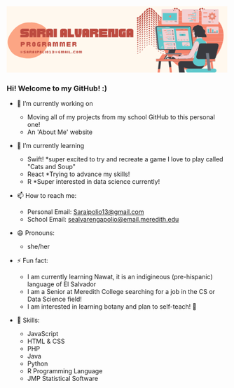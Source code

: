 ![](Sarai.png)
### Hi! Welcome to my GitHub! :) 

- 🔭 I’m currently working on
  - Moving all of my projects from my school GitHub to this personal one!
  - An 'About Me' website 

- 🌱 I’m currently learning
  - Swift! *super excited to try and recreate a game I love to play called "Cats and Soup"
  - React *Trying to advance my skills!
  - R *Super interested in data science currently! 
  
- 📫 How to reach me: 
  - Personal Email: Saraipolio13@gmail.com
  - School Email: sealvarengapolio@email.meredith.edu
 
- 😄 Pronouns: 
  - she/her
  
- ⚡ Fun fact: 
  - I am currently learning Nawat, it is an indigineous (pre-hispanic) language of El Salvador
  - I am a Senior at Meredith College searching for a job in the CS or Data Science field!
  - I am interested in learning botany and plan to self-teach! 🌱
  
- 💬 Skills:
    - JavaScript
    - HTML & CSS
    - PHP
    - Java
    - Python
    - R Programming Language
    - JMP Statistical Software

<!--
**Saraipolio/SaraiPolio** is a ✨ _special_ ✨ repository because its `README.md` (this file) appears on your GitHub profile.

Here are some ideas to get you started:

- 🔭 I’m currently working on ...
- 🌱 I’m currently learning ...
- 👯 I’m looking to collaborate on ...
- 🤔 I’m looking for help with ...
- 💬 Ask me about ...
- 📫 How to reach me: ...
- 😄 Pronouns: ...
- ⚡ Fun fact: ...
-->
